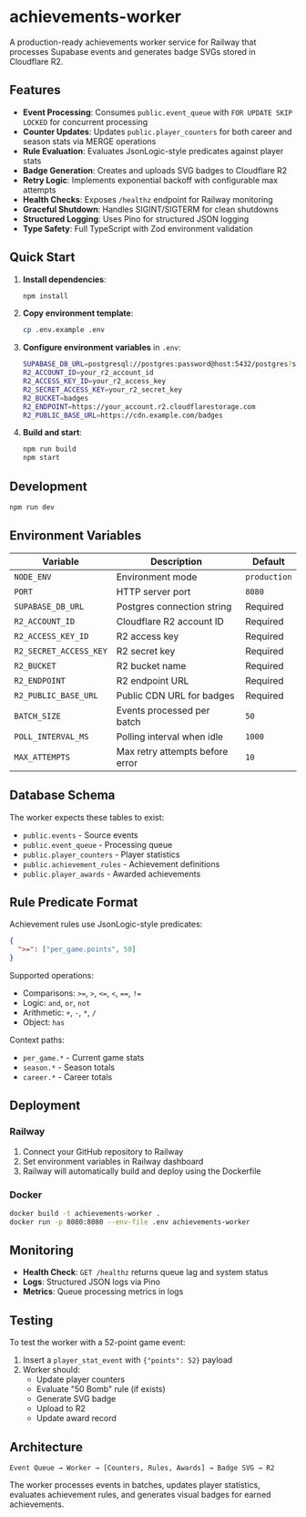 # achievements-worker

A production-ready achievements worker service for Railway that processes Supabase events and generates badge SVGs stored in Cloudflare R2.

## Features

- **Event Processing**: Consumes `public.event_queue` with `FOR UPDATE SKIP LOCKED` for concurrent processing
- **Counter Updates**: Updates `public.player_counters` for both career and season stats via MERGE operations
- **Rule Evaluation**: Evaluates JsonLogic-style predicates against player stats
- **Badge Generation**: Creates and uploads SVG badges to Cloudflare R2
- **Retry Logic**: Implements exponential backoff with configurable max attempts
- **Health Checks**: Exposes `/healthz` endpoint for Railway monitoring
- **Graceful Shutdown**: Handles SIGINT/SIGTERM for clean shutdowns
- **Structured Logging**: Uses Pino for structured JSON logging
- **Type Safety**: Full TypeScript with Zod environment validation

## Quick Start

1. **Install dependencies**:

   ```bash
   npm install
   ```

2. **Copy environment template**:

   ```bash
   cp .env.example .env
   ```

3. **Configure environment variables** in `.env`:

   ```bash
   SUPABASE_DB_URL=postgresql://postgres:password@host:5432/postgres?sslmode=require
   R2_ACCOUNT_ID=your_r2_account_id
   R2_ACCESS_KEY_ID=your_r2_access_key
   R2_SECRET_ACCESS_KEY=your_r2_secret_key
   R2_BUCKET=badges
   R2_ENDPOINT=https://your_account.r2.cloudflarestorage.com
   R2_PUBLIC_BASE_URL=https://cdn.example.com/badges
   ```

4. **Build and start**:

   ```bash
   npm run build
   npm start
   ```

## Development

```bash
npm run dev
```

## Environment Variables

| Variable | Description | Default |
|----------|-------------|---------|
| `NODE_ENV` | Environment mode | `production` |
| `PORT` | HTTP server port | `8080` |
| `SUPABASE_DB_URL` | Postgres connection string | Required |
| `R2_ACCOUNT_ID` | Cloudflare R2 account ID | Required |
| `R2_ACCESS_KEY_ID` | R2 access key | Required |
| `R2_SECRET_ACCESS_KEY` | R2 secret key | Required |
| `R2_BUCKET` | R2 bucket name | Required |
| `R2_ENDPOINT` | R2 endpoint URL | Required |
| `R2_PUBLIC_BASE_URL` | Public CDN URL for badges | Required |
| `BATCH_SIZE` | Events processed per batch | `50` |
| `POLL_INTERVAL_MS` | Polling interval when idle | `1000` |
| `MAX_ATTEMPTS` | Max retry attempts before error | `10` |

## Database Schema

The worker expects these tables to exist:

- `public.events` - Source events
- `public.event_queue` - Processing queue
- `public.player_counters` - Player statistics
- `public.achievement_rules` - Achievement definitions
- `public.player_awards` - Awarded achievements

## Rule Predicate Format

Achievement rules use JsonLogic-style predicates:

```json
{
  ">=": ["per_game.points", 50]
}
```

Supported operations:

- Comparisons: `>=`, `>`, `<=`, `<`, `==`, `!=`
- Logic: `and`, `or`, `not`
- Arithmetic: `+`, `-`, `*`, `/`
- Object: `has`

Context paths:

- `per_game.*` - Current game stats
- `season.*` - Season totals
- `career.*` - Career totals

## Deployment

### Railway

1. Connect your GitHub repository to Railway
2. Set environment variables in Railway dashboard
3. Railway will automatically build and deploy using the Dockerfile

### Docker

```bash
docker build -t achievements-worker .
docker run -p 8080:8080 --env-file .env achievements-worker
```

## Monitoring

- **Health Check**: `GET /healthz` returns queue lag and system status
- **Logs**: Structured JSON logs via Pino
- **Metrics**: Queue processing metrics in logs

## Testing

To test the worker with a 52-point game event:

1. Insert a `player_stat_event` with `{"points": 52}` payload
2. Worker should:
   - Update player counters
   - Evaluate "50 Bomb" rule (if exists)
   - Generate SVG badge
   - Upload to R2
   - Update award record

## Architecture

```
Event Queue → Worker → [Counters, Rules, Awards] → Badge SVG → R2
```

The worker processes events in batches, updates player statistics, evaluates achievement rules, and generates visual badges for earned achievements.
